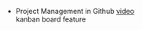 * Project Management in Github
[video](https://resources.github.com/webcasts/Managing-your-projects-in-GitHub-thankyou/)  
kanban board feature
